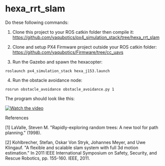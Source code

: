 # hexa_rrt_slam

Do these following commands:
1. Clone this project to your ROS catkin folder then compile it:
https://github.com/yaqubotics/px4_simulation_stack/tree/hexa_rrt_slam

2. Clone and setup PX4 Firmware project outside your ROS catkin folder:
https://github.com/yaqubotics/Firmware/tree/cc_uavs

3. Run the Gazebo and spawn the hexacopter:
```
roslaunch px4_simulation_stack hexa_j153.launch
```

4. Run the obstacle avoidance node:
```
rosrun obstacle_avoidance obstacle_avoidance.py 1
```

The program should look like this:

[![Watch the video](https://img.youtube.com/vi/PnuEB_RsXnw/maxresdefault.jpg)](https://youtu.be/PnuEB_RsXnw)


References

[1] LaValle, Steven M. "Rapidly-exploring random trees: A new tool for path planning." (1998).

[2] Kohlbrecher, Stefan, Oskar Von Stryk, Johannes Meyer, and Uwe Klingauf. "A flexible and scalable slam system with full 3d motion estimation." In 2011 IEEE International Symposium on Safety, Security, and Rescue Robotics, pp. 155-160. IEEE, 2011.
